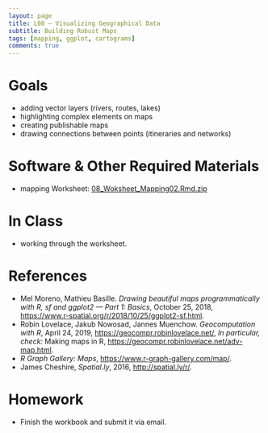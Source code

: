 ```yaml
---
layout: page
title: L08 — Visualizing Geographical Data
subtitle: Building Robust Maps
tags: [mapping, ggplot, cartograms]
comments: true
---
```


# Goals

- adding vector layers (rivers, routes, lakes)
- highlighting complex elements on maps
- creating publishable maps
- drawing connections between points (itineraries and networks)

# Software & Other Required Materials

- mapping Worksheet: [08_Woksheet_Mapping02.Rmd.zip](https://univie-histr-2019.github.io/files/08/08_Woksheet_Mapping02.Rmd.zip)

# In Class

- working through the worksheet. 


# References

* Mel Moreno, Mathieu Basille. *Drawing beautiful maps programmatically with R, sf and ggplot2 — Part 1: Basics*, October 25, 2018, <https://www.r-spatial.org/r/2018/10/25/ggplot2-sf.html>.
* Robin Lovelace, Jakub Nowosad, Jannes Muenchow. *Geocomputation with R*, April 24, 2019, <https://geocompr.robinlovelace.net/>, *In particular, check:* Making maps in R, <https://geocompr.robinlovelace.net/adv-map.html>.
* *R Graph Gallery: Maps*, <https://www.r-graph-gallery.com/map/>.
* James Cheshire, *Spatial.ly*, 2016, <http://spatial.ly/r/>.


# Homework

* Finish the workbook and submit it via email.
